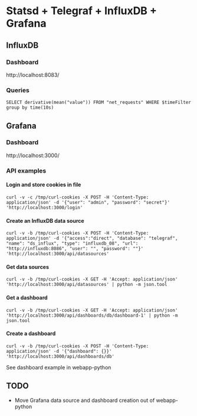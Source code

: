 # Statsd + Telegraf + InfluxDB + Grafana


## InfluxDB

### Dashboard

http://localhost:8083/

### Queries

```shell
SELECT derivative(mean("value")) FROM "net_requests" WHERE $timeFilter group by time(10s)
```


## Grafana

### Dashboard

http://localhost:3000/

### API examples

#### Login and store cookies in file

```shell
curl -v -c /tmp/curl-cookies -X POST -H 'Content-Type: application/json' -d '{"user": "admin", "password": "secret"}' 'http://localhost:3000/login'
```

#### Create an InfluxDB data source

```shell
curl -v -b /tmp/curl-cookies -X POST -H 'Content-Type: application/json' -d '{"access":"direct", "database": "telegraf", "name": "ds_influx", "type": "influxdb_08", "url": "http://influxdb:8086", "user": "", "password": ""}' 'http://localhost:3000/api/datasources'
```

#### Get data sources

```shell
curl -v -b /tmp/curl-cookies -X GET -H 'Accept: application/json' 'http://localhost:3000/api/datasources' | python -m json.tool
```

#### Get a dashboard

```shell
curl -v -b /tmp/curl-cookies -X GET -H 'Accept: application/json' 'http://localhost:3000/api/dashboards/db/dashboard-1' | python -m json.tool
```

#### Create a dashboard

```shell
curl -v -b /tmp/curl-cookies -X POST -H 'Content-Type: application/json' -d '{"dashboard": {}}' 'http://localhost:3000/api/dashboards/db'
```

See dashboard example in webapp-python


## TODO

- Move Grafana data source and dashboard creation out of webapp-python
